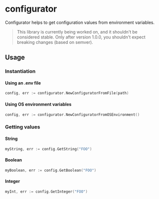# configurator

Configurator helps to get configuration values from environment variables.

> This library is currently being worked on, and it shouldn't be considered stable. Only after version 1.0.0, you
> shouldn't expect breaking changes (based on semver).

## Usage

### Instantiation

#### Using an .env file

```go
config, err := configurator.NewConfiguratorFromFile(path)
```

#### Using OS environment variables

```go
config, err := configurator.NewConfiguratorFromOSEnvironment()
```

### Getting values

#### String

```go
myString, err := config.GetString("FOO")
```

#### Boolean

```go
myBoolean, err := config.GetBoolean("FOO")
```

#### Integer

```go
myInt, err := config.GetInteger("FOO")
```
